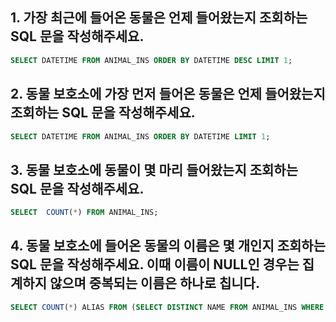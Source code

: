 ## 1. 가장 최근에 들어온 동물은 언제 들어왔는지 조회하는 SQL 문을 작성해주세요.

```sql
SELECT DATETIME FROM ANIMAL_INS ORDER BY DATETIME DESC LIMIT 1;
```

## 2. 동물 보호소에 가장 먼저 들어온 동물은 언제 들어왔는지 조회하는 SQL 문을 작성해주세요.


```sql
SELECT DATETIME FROM ANIMAL_INS ORDER BY DATETIME LIMIT 1;
```

## 3. 동물 보호소에 동물이 몇 마리 들어왔는지 조회하는 SQL 문을 작성해주세요. 

```sql
SELECT  COUNT(*) FROM ANIMAL_INS;
```

## 4. 동물 보호소에 들어온 동물의 이름은 몇 개인지 조회하는 SQL 문을 작성해주세요. 이때 이름이 NULL인 경우는 집계하지 않으며 중복되는 이름은 하나로 칩니다.

```sql
SELECT COUNT(*) ALIAS FROM (SELECT DISTINCT NAME FROM ANIMAL_INS WHERE NAME IS NOT NULL) ALIAS;
```